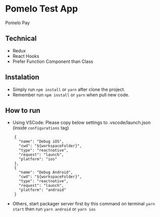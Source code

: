 # Pomelo Test App
Pomelo Pay

## Technical
- Redux
- React Hooks
- Prefer Function Component than Class

## Instalation
- Simply run `npm install` or `yarn` after clone the project.
- Remember run `npm install` or `yarn` when pull new code.

## How to run
- Using VSCode: Please copy below settings to .vscode/launch.json (inside `configurations` tag)
```
    {
      "name": "Debug iOS",
      "cwd": "${workspaceFolder}",
      "type": "reactnative",
      "request": "launch",
      "platform": "ios"
    },
    {
      "name": "Debug Android",
      "cwd": "${workspaceFolder}",
      "type": "reactnative",
      "request": "launch",
      "platform": "android"
    }
```
- Others, start packager server first by this command on terminal `yarn start` then run `yarn android` or `yarn ios`
